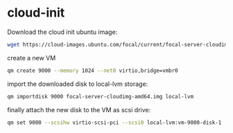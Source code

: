 # cloud-init

Download the cloud init ubuntu image:
```bash
wget https://cloud-images.ubuntu.com/focal/current/focal-server-cloudimg-amd64.img
```

create a new VM
```bash
qm create 9000 --memory 1024 --net0 virtio,bridge=vmbr0
```

import the downloaded disk to local-lvm storage:
```bash
qm importdisk 9000 focal-server-cloudimg-amd64.img local-lvm
```

finally attach the new disk to the VM as scsi drive:
```bash
qm set 9000 --scsihw virtio-scsi-pci --scsi0 local-lvm:vm-9000-disk-1
```

